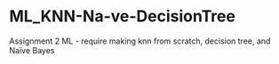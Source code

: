 # ML_KNN-Na-ve-DecisionTree
Assignment 2 ML - require making knn from scratch, decision tree, and Naïve Bayes 
